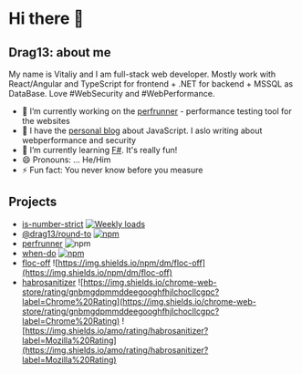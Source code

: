 # Hi there 👋

## Drag13: about me

My name is Vitaliy and I am full-stack web developer. Mostly work with React/Angular and TypeScript for frontend + .NET for backend + MSSQL as DataBase. Love #WebSecurity and #WebPerformance.

- 🔭 I’m currently working on the [perfrunner](https://github.com/Drag13/perfrunner) - performance testing tool for the websites
- 💬 I have the [personal blog](https://drag13.io/) about JavaScript. I aslo writing about webperformance and security
- 🌱 I’m currently learning [F#](https://fsharpforfunandprofit.com/). It's really fun! 
- 😄 Pronouns: ... He/Him
- ⚡ Fun fact: You never know before you measure

## Projects

* [is-number-strict](https://www.npmjs.com/package/is-number-strict) [![Weekly loads](https://img.shields.io/npm/dm/is-number-strict)](https://img.shields.io/npm/dm/is-number-strict)
* [@drag13/round-to](https://www.npmjs.com/package/@drag13/round-to) [![npm](https://img.shields.io/npm/dt/@drag13/round-to.svg)](https://www.npmjs.com/package/@drag13/round-to)
* [perfrunner](https://www.npmjs.com/package/perfrunner) ![npm](https://img.shields.io/npm/dw/perfrunner)
* [when-do](https://www.npmjs.com/package/@drag13/round-to) [![npm](https://img.shields.io/npm/dt/@drag13/when-do.svg)](https://github.com/Drag13/WhenDo)
* [floc-off](https://www.npmjs.com/package/floc-off) ![https://img.shields.io/npm/dm/floc-off](https://img.shields.io/npm/dm/floc-off)
* [habrosanitizer](https://chrome.google.com/webstore/detail/habrosanitizer-for-habrah/gnbmgdpmmddeegooghfhjlchocllcgpc) ![https://img.shields.io/chrome-web-store/rating/gnbmgdpmmddeegooghfhjlchocllcgpc?label=Chrome%20Rating](https://img.shields.io/chrome-web-store/rating/gnbmgdpmmddeegooghfhjlchocllcgpc?label=Chrome%20Rating) ![https://img.shields.io/amo/rating/habrosanitizer?label=Mozilla%20Rating](https://img.shields.io/amo/rating/habrosanitizer?label=Mozilla%20Rating)



